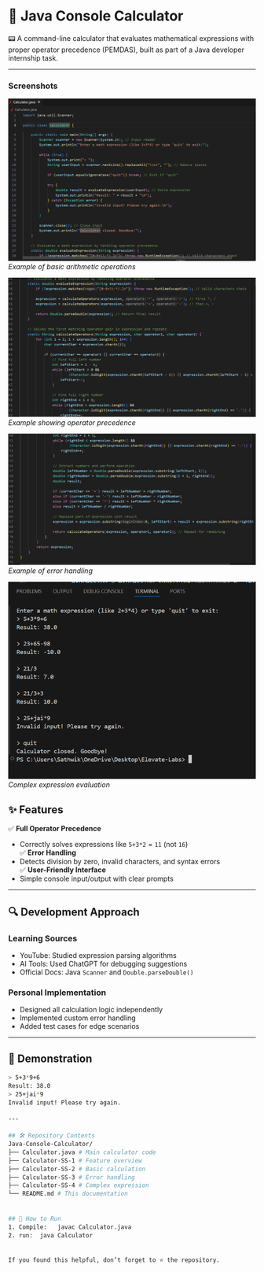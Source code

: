 # 🧮 Java Console Calculator

📟 A command-line calculator that evaluates mathematical expressions with proper operator precedence (PEMDAS), built as part of a Java developer internship task.


---

### Screenshots

![Calculator Example 1](Calculator-SS-1.png)
*Example of basic arithmetic operations*

![Calculator Example 2](Calculator-SS-2.png)
*Example showing operator precedence*

![Calculator Example 3](Calculator-SS-3.png)
*Example of error handling*

![Calculator Example 4](Calculator-SS-4.png)
*Complex expression evaluation*

## ✨ Features
✅ **Full Operator Precedence**  
   - Correctly solves expressions like `5+3*2` = `11` (not `16`)  
✅ **Error Handling**  
   - Detects division by zero, invalid characters, and syntax errors  
✅ **User-Friendly Interface**  
   - Simple console input/output with clear prompts  

---

## 🔍 Development Approach
### Learning Sources
- YouTube: Studied expression parsing algorithms  
- AI Tools: Used ChatGPT for debugging suggestions  
- Official Docs: Java `Scanner` and `Double.parseDouble()`  

### Personal Implementation
- Designed all calculation logic independently  
- Implemented custom error handling  
- Added test cases for edge scenarios  

---


## 🚀 Demonstration
```bash
> 5+3*9+6
Result: 38.0
> 25+jai*9
Invalid input! Please try again.

---

## 🛠️ Repository Contents
Java-Console-Calculator/
├── Calculator.java # Main calculator code
├── Calculator-SS-1 # Feature overview
├── Calculator-SS-2 # Basic calculation
├── Calculator-SS-3 # Error handling
├── Calculator-SS-4 # Complex expression
└── README.md # This documentation


## 🚀 How to Run
1. Compile:   javac Calculator.java
2. run:  java Calculator


If you found this helpful, don’t forget to ⭐ the repository.
